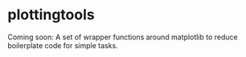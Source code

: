 # plottingtools
Coming soon: A set of wrapper functions around matplotlib to reduce boilerplate code for simple tasks.
